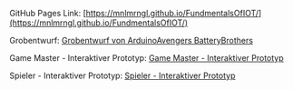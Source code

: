 GitHub Pages Link: [https://mnlmrngl.github.io/FundmentalsOfIOT/](https://mnlmrngl.github.io/FundmentalsOfIOT/)

Grobentwurf: [Grobentwurf von ArduinoAvengers BatteryBrothers](https://mnlmrngl.github.io/FundmentalsOfIOT/ArduinoAvengers_BatteryBrothers_Grobentwurf.pdf)

Game Master - Interaktiver Prototyp: [Game Master - Interaktiver Prototyp](https://www.figma.com/proto/K9vJf8h62jGfA8uCMdBjYM/IoT-Game-Master-v01?node-id=1%3A248&viewport=-377%2C69%2C0.15287628769874573&scaling=min-zoom&page-id=0%3A13)

Spieler - Interaktiver Prototyp: [Spieler - Interaktiver Prototyp](https://www.figma.com/proto/OP6040JL8D7NB1fCvU2svN/IoT-Spieler-v01?node-id=1%3A38&viewport=598%2C467%2C0.4243346154689789&scaling=min-zoom&page-id=0%3A1)
